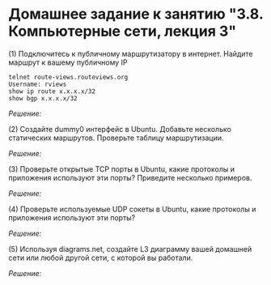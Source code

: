 # Домашнее задание к занятию "3.8. Компьютерные сети, лекция 3"

(1) Подключитесь к публичному маршрутизатору в интернет. Найдите маршрут к вашему публичному IP

```
telnet route-views.routeviews.org
Username: rviews
show ip route x.x.x.x/32
show bgp x.x.x.x/32
```

*Решение:*


(2) Создайте dummy0 интерфейс в Ubuntu. Добавьте несколько статических маршрутов. Проверьте таблицу маршрутизации.

*Решение:*


(3) Проверьте открытые TCP порты в Ubuntu, какие протоколы и приложения используют эти порты? Приведите несколько примеров.

*Решение:*


(4) Проверьте используемые UDP сокеты в Ubuntu, какие протоколы и приложения используют эти порты?

*Решение:*


(5) Используя diagrams.net, создайте L3 диаграмму вашей домашней сети или любой другой сети, с которой вы работали.

*Решение:*
